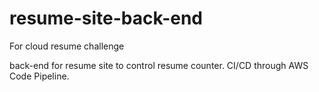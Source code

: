 # resume-site-back-end

For cloud resume challenge 

back-end for resume site to control resume counter. CI/CD through AWS Code Pipeline.